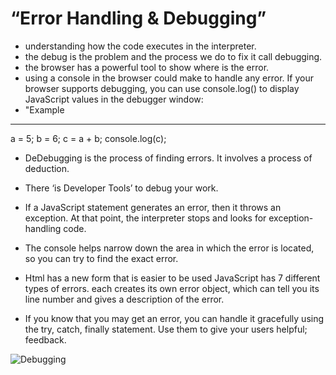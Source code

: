 #  “Error Handling & Debugging”

* understanding how the code executes in the interpreter.
* the debug is the problem and the process we do to fix it call debugging.
* the browser has a powerful tool to show where is the error.
* using a console in the browser could make to handle any error. If your browser supports debugging, you can use console.log() to display JavaScript values in the debugger window:
* "Example
***

a = 5;
b = 6;
c = a + b;
console.log(c);


* DeDebugging is the process of finding errors. It involves a process of deduction.
* There ‘is Developer Tools’ to debug your work.
* If a JavaScript statement generates an error, then it throws an exception. At that point, the interpreter stops and looks for exception-handling code.

* The console helps narrow down the area in which the error is located, so you can try to find the exact error.

* Html has a new form that is easier to be used JavaScript has 7 different types of errors. each creates its own error object, which can tell you its line number and gives a description of the error.
* If you know that you may get an error, you can handle it gracefully using the try, catch, finally statement. Use them to give your users helpful; feedback.


![Debugging](https://miro.medium.com/max/2100/1*LHpmsxV3f2znpxhuAFuIqA.png)
